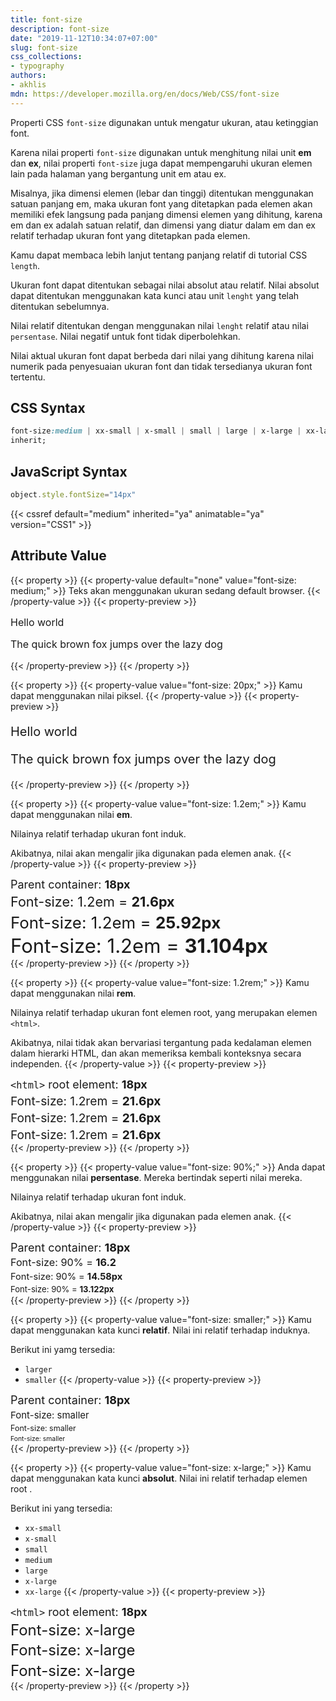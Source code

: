 ```yaml
---
title: font-size
description: font-size
date: "2019-11-12T10:34:07+07:00"
slug: font-size
css_collections:
- typography
authors:
- akhlis
mdn: https://developer.mozilla.org/en/docs/Web/CSS/font-size
---
```


Properti CSS `font-size` digunakan untuk mengatur ukuran, atau ketinggian font.

Karena nilai properti `font-size` digunakan untuk menghitung nilai unit __em__ dan __ex__, nilai properti `font-size`
juga dapat mempengaruhi ukuran elemen lain pada halaman yang bergantung unit em atau ex.

Misalnya, jika dimensi elemen (lebar dan tinggi) ditentukan menggunakan satuan panjang em, maka ukuran font yang
ditetapkan pada elemen akan memiliki efek langsung pada panjang dimensi elemen yang dihitung, karena em dan ex adalah
satuan relatif, dan dimensi yang diatur dalam em dan ex relatif terhadap ukuran font yang ditetapkan pada elemen.

Kamu dapat membaca lebih lanjut tentang panjang relatif di tutorial CSS `length`.

Ukuran font dapat ditentukan sebagai nilai absolut atau relatif. Nilai absolut dapat ditentukan menggunakan kata kunci
atau unit `lenght` yang telah ditentukan sebelumnya.

Nilai relatif ditentukan dengan menggunakan nilai `lenght` relatif atau nilai `persentase`. Nilai negatif untuk font
tidak diperbolehkan.

Nilai aktual ukuran font dapat berbeda dari nilai yang dihitung karena nilai numerik pada penyesuaian ukuran font dan
tidak tersedianya ukuran font tertentu.

## CSS Syntax
```css
font-size:medium | xx-small | x-small | small | large | x-large | xx-large | smaller | larger | length | initial |
inherit;
```

## JavaScript Syntax
```js
object.style.fontSize="14px"
```

{{< cssref default="medium" inherited="ya" animatable="ya" version="CSS1" >}}

## Attribute Value

{{< property >}}
{{< property-value default="none" value="font-size: medium;" >}}
Teks akan menggunakan ukuran sedang default browser.
{{< /property-value >}}
{{< property-preview >}}
<div class="property__example font-size text-base p-4" id="font-size-medium">
  <p>Hello world</p>
  <p>The quick brown fox jumps over the lazy dog</p>
</div>
{{< /property-preview >}}
{{< /property >}}

{{< property >}}
{{< property-value value="font-size: 20px;" >}}
Kamu dapat menggunakan nilai piksel.
{{< /property-value >}}
{{< property-preview >}}
<div class="property__example font-size p-4" id="font-size-20px">
  <p>Hello world</p>
  <p>The quick brown fox jumps over the lazy dog</p>
</div>
{{< /property-preview >}}
{{< /property >}}

{{< property >}}
{{< property-value value="font-size: 1.2em;" >}}
Kamu dapat menggunakan nilai __em__.

Nilainya relatif terhadap ukuran font induk.

Akibatnya, nilai akan mengalir jika digunakan pada elemen anak.
{{< /property-value >}}
{{< property-preview >}}
<div class="property__example font-size p-4" id="font-size-12em">
  <div class="parent">Parent container: <strong>18px</strong>
    <div class="block bg-green-100 rounded-sm p-4">Font-size: 1.2em = <strong>21.6px</strong>
      <div class="block bg-pink-100 rounded-sm p-4">Font-size: 1.2em = <strong>25.92px</strong>
        <div class="block bg-yellow-100 rounded p-4">Font-size: 1.2em = <strong>31.104px</strong></div>
      </div>
    </div>
  </div>
</div>
{{< /property-preview >}}
{{< /property >}}

{{< property >}}
{{< property-value value="font-size: 1.2rem;" >}}
Kamu dapat menggunakan nilai __rem__.

Nilainya relatif terhadap ukuran font elemen root, yang merupakan elemen `<html>`.

Akibatnya, nilai tidak akan bervariasi tergantung pada kedalaman elemen dalam hierarki HTML, dan akan memeriksa kembali
konteksnya secara independen.
{{< /property-value >}}
{{< property-preview >}}
<div class="example-output-div font-size p-4" id="font-size-12rem">
  <div class="parent"><code>&lt;html&gt;</code> root element: <strong>18px</strong>
    <div class="block bg-green-100 rounded-sm p-4">Font-size: 1.2rem = <strong>21.6px</strong>
      <div class="block bg-pink-100 rounded-sm p-4">Font-size: 1.2rem = <strong>21.6px</strong>
        <div class="block bg-yellow-100 rounded p-4">Font-size: 1.2rem = <strong>21.6px</strong></div>
      </div>
    </div>
  </div>
</div>
{{< /property-preview >}}
{{< /property >}}

{{< property >}}
{{< property-value value="font-size: 90%;" >}}
Anda dapat menggunakan nilai __persentase__. Mereka bertindak seperti nilai mereka.

Nilainya relatif terhadap ukuran font induk.

Akibatnya, nilai akan mengalir jika digunakan pada elemen anak.
{{< /property-value >}}
{{< property-preview >}}
<div class="property__example font-size p-4" id="font-size-90">
  <div class="parent">Parent container: <strong>18px</strong>
    <div class="block bg-green-100 rounded-sm p-4">Font-size: 90% = <strong>16.2</strong>
      <div class="block bg-pink-100 rounded-sm p-4">Font-size: 90% = <strong>14.58px</strong>
        <div class="block bg-yellow-100 rounded p-4">Font-size: 90% = <strong>13.122px</strong></div>
      </div>
    </div>
  </div>
</div>
{{< /property-preview >}}
{{< /property >}}

{{< property >}}
{{< property-value value="font-size: smaller;" >}}
Kamu dapat menggunakan kata kunci __relatif__. Nilai ini relatif terhadap induknya.

Berikut ini yamg tersedia:
- `larger`
- `smaller`
{{< /property-value >}}
{{< property-preview >}}
<div class="property__example font-size p-4" id="font-size-smaller">
  <div class="parent">Parent container: <strong>18px</strong>
    <div class="block bg-green-100 rounded-sm p-4">Font-size: smaller<div class="block bg-pink-100 rounded-sm p-4">Font-size: smaller<div
          class="block bg-yellow-100 rounded p-4">Font-size: smaller</div>
      </div>
    </div>
  </div>
</div>
{{< /property-preview >}}
{{< /property >}}

{{< property >}}
{{< property-value value="font-size: x-large;" >}}
Kamu dapat menggunakan kata kunci __absolut__. Nilai ini relatif terhadap elemen root <html>.

Berikut ini yang tersedia:
- `xx-small`
- `x-small`
- `small`
- `medium`
- `large`
- `x-large`
- `xx-large`
{{< /property-value >}}
{{< property-preview >}}
<div class="property__example font-size p-4" id="font-size-x-large">
  <div class="parent"><code>&lt;html&gt;</code> root element: <strong>18px</strong>
    <div class="block bg-green-100 rounded-sm p-4">Font-size: x-large<div class="block bg-pink-100 rounded-sm p-4">Font-size: x-large<div
          class="block bg-yellow-100 rounded p-4">Font-size: x-large</div>
      </div>
    </div>
  </div>
</div>
{{< /property-preview >}}
{{< /property >}}

<style type="text/css">
  .font-size {
    line-height: 1.2;
  }

  #font-size-medium {
    font-size: medium;
  }

  #font-size-20px {
    font-size: 20px;
  }

  #font-size-12em .parent {
    font-size: 18px;
  }

  #font-size-12em .block {
    font-size: 1.2em;
    margin-top: 0.25rem;
  }

  #font-size-12rem .parent {
    font-size: 18px;
  }

  #font-size-12rem .block {
    font-size: 1.2rem;
    margin-top: 0.25rem;
  }

  #font-size-90 .parent {
    font-size: 18px;
  }

  #font-size-90 .block {
    font-size: 90%;
    margin-top: 0.25rem;
  }

  #font-size-smaller .parent {
    font-size: 18px;
  }

  #font-size-smaller .block {
    font-size: smaller;
    margin-top: 0.25rem;
  }

  #font-size-x-large .parent {
    font-size: 18px;
  }

  #font-size-x-large .block {
    font-size: x-large;
    margin-top: 0.25rem;
  }
</style>